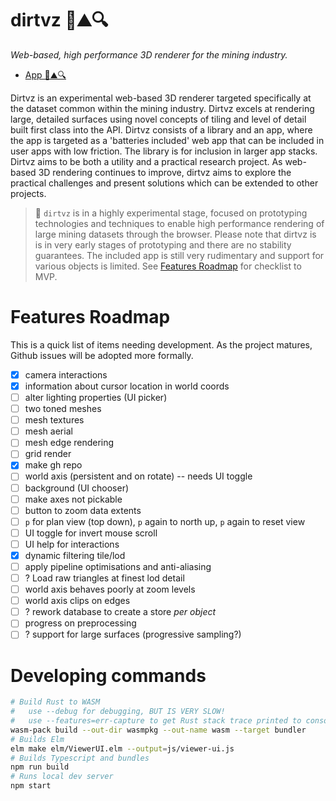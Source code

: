 # dirtvz 🔎⛰🔍

_Web-based, high performance 3D renderer for the mining industry._


- [App 🔎⛰🔍](https://kurtlawrence.github.io/dirtvz/)

Dirtvz is an experimental web-based 3D renderer targeted specifically at the dataset common within
the mining industry.
Dirtvz excels at rendering large, detailed surfaces using novel concepts of tiling and level of
detail built first class into the API.
Dirtvz consists of a library and an app, where the app is targeted as a 'batteries included' web
app that can be included in user apps with low friction.
The library is for inclusion in larger app stacks.
Dirtvz aims to be both a utility and a practical research project. As web-based 3D rendering
continues to improve, dirtvz aims to explore the practical challenges and present solutions which
can be extended to other projects.

> 🧪 `dirtvz` is in a highly experimental stage, focused on prototyping technologies and
> techniques to enable high performance rendering of large mining datasets through the browser.
> Please note that dirtvz is is in very early stages of prototyping and there are no stability
> guarantees. The included app is still very rudimentary and support for various objects is
> limited.
> See [Features Roadmap](#Features-Roadmap) for checklist to MVP.

# Features Roadmap

This is a quick list of items needing development.
As the project matures, Github issues will be adopted more formally.

- [x] camera interactions
- [x] information about cursor location in world coords
- [ ] alter lighting properties (UI picker)
- [ ] two toned meshes
- [ ] mesh textures
- [ ] mesh aerial
- [ ] mesh edge rendering
- [ ] grid render
- [x] make gh repo
- [ ] world axis (persistent and on rotate) -- needs UI toggle
- [ ] background (UI chooser)
- [ ] make axes not pickable
- [ ] button to zoom data extents
- [ ] `p` for plan view (top down), `p` again to north up, `p` again to reset view
- [ ] UI toggle for invert mouse scroll
- [ ] UI help for interactions
- [x] dynamic filtering tile/lod
- [ ] apply pipeline optimisations and anti-aliasing
- [ ] ? Load raw triangles at finest lod detail
- [ ] world axis behaves poorly at zoom levels
- [ ] world axis clips on edges
- [ ] ? rework database to create a store _per object_
- [ ] progress on preprocessing
- [ ] ? support for large surfaces (progressive sampling?)

# Developing commands

```sh
# Build Rust to WASM
#   use --debug for debugging, BUT IS VERY SLOW!
#   use --features=err-capture to get Rust stack trace printed to console
wasm-pack build --out-dir wasmpkg --out-name wasm --target bundler
# Builds Elm
elm make elm/ViewerUI.elm --output=js/viewer-ui.js
# Builds Typescript and bundles
npm run build
# Runs local dev server
npm start
```

